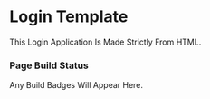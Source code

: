 # Login Template
This Login Application Is Made Strictly From HTML.
### Page Build Status
Any Build Badges Will Appear Here.
